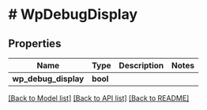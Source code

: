 # # WpDebugDisplay

## Properties

Name | Type | Description | Notes
------------ | ------------- | ------------- | -------------
**wp_debug_display** | **bool** |  |

[[Back to Model list]](../../README.md#models) [[Back to API list]](../../README.md#endpoints) [[Back to README]](../../README.md)
